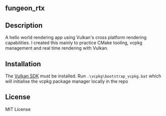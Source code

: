 ## fungeon_rtx

## Description
A hello world rendering app using Vulkan's cross platform rendering capabilities.
I created this mainly to practice CMake tooling, vcpkg management and real time rendering with Vulkan.

## Installation
The [Vulkan SDK](https://vulkan.lunarg.com/sdk/home) must be installed.
Run `.\vcpkg\bootstrap_vcpkg.bat` which will initialise the vcpkg package manager locally in the repo

## License
MIT License
